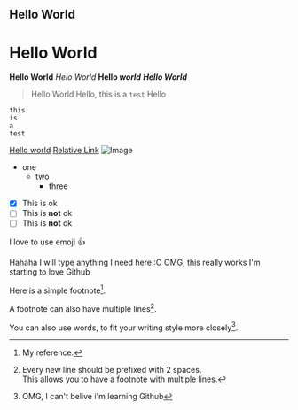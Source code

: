 ## **Hello World** ## 
# Hello World #
**Hello World**
*Helo World*
**Hello _world_**
***Hello World***
> Hello World
Hello, this is a `test`
Hello
```
this
is 
a 
test 
```
[Hello world](https://www.facebook.com/)
[Relative Link](/Practice)
![Image](https://myoctocat.com/assets/images/base-octocat.svg#gh-dark-mode-only) 
- one
  - two
    - three

- [x] This is ok
- [ ] This is **not** ok
- [ ] This is **not** ok

I love to use emoji :+1:

Hahaha I will type anything I need here :O
OMG, this really works
I'm starting to love Github

Here is a simple footnote[^1].

A footnote can also have multiple lines[^2].  

You can also use words, to fit your writing style more closely[^note].

[^1]: My reference.
[^2]: Every new line should be prefixed with 2 spaces.  
  This allows you to have a footnote with multiple lines.
[^note]: OMG, I can't belive i'm learning Github

<!-- This text is a secret 😖 -->
